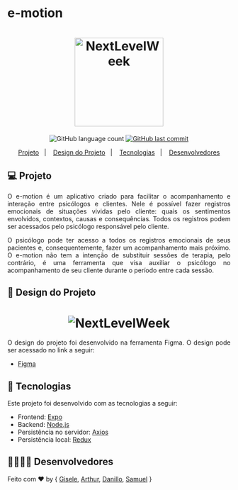 # e-motion

<h1 align="center">
    <img alt="NextLevelWeek" title="#NextLevelWeek" src="https://user-images.githubusercontent.com/63355595/126077115-dc4f91b1-01e1-43ae-abfc-0bffa278ef4a.png" width="200"/>
</h1>

<p align="center">
  <img alt="GitHub language count" src="https://img.shields.io/github/languages/count/ES2-UFPI/e-motion?color=%2304D361">


  <a href="https://github.com/SamuelSSan28guula-mobile/commits/master">
    <img alt="GitHub last commit" src="https://img.shields.io/github/last-commit/ES2-UFPI/e-motion">
  </a>

</p>

<p align="center">
  <a href="#-projeto">Projeto</a>&nbsp;&nbsp;&nbsp;|&nbsp;&nbsp;&nbsp;
  <a href="#-design-do-projeto">Design do Projeto</a>&nbsp;&nbsp;&nbsp;|&nbsp;&nbsp;&nbsp;
    <a href="#-tecnologias">Tecnologias</a>&nbsp;&nbsp;&nbsp;|&nbsp;&nbsp;&nbsp;
    <a href="#-desenvolvedores">Desenvolvedores</a>
</p>

## 💻 Projeto

<p align="justify">
    O e-motion é um aplicativo criado para facilitar o acompanhamento e interação entre psicólogos e clientes. Nele é possível fazer registros emocionais de situações vividas pelo cliente: quais os sentimentos envolvidos, contextos, causas e consequências. Todos os registros podem ser acessados pelo psicólogo responsável pelo cliente.
</p>

<p align="justify">
    O psicólogo pode ter acesso a todos os registros emocionais de seus pacientes e, consequentemente, fazer um acompanhamento mais próximo. O e-motion não tem a intenção de substituir sessões de terapia, pelo contrário, é uma ferramenta que visa auxiliar o psicólogo no acompanhamento de seu cliente durante o período entre cada sessão.
</p>

## 📝 Design do Projeto

<h1 align="center">
    <img alt="NextLevelWeek" title="#NextLevelWeek" src="https://user-images.githubusercontent.com/63355595/126077180-eee36013-3030-4fc0-b987-f57357db5aa3.png"/>
</h1>

<p align="justify">
    O design do projeto foi desenvolvido na ferramenta Figma. O design pode ser acessado no link a seguir:
</p>

- [Figma](https://www.figma.com/file/zrPp9YGbieg5SpGiZte6QR/e-motion?node-id=0%3A1)

## 🚀 Tecnologias


<p align="justify">
   Este projeto foi desenvolvido com as tecnologias a seguir:
</p>

- Frontend: [Expo][expo]
- Backend: [Node.js][nodejs]
- Persistência no servidor: [Axios][axios]
- Persistência local: [Redux][redux]


## 👩👨👨👨 Desenvolvedores

Feito com ♥ by { [Gisele][Gisele], [Arthur][Arthur], [Danillo][Danillo], [Samuel][Samuel] }



[nodejs]: https://nodejs.org/
[expo]: https://expo.io/
[axios]: https://axios-http.com/
[redux]: https://redux.js.org/

[Gisele]: https://github.com/giselesousar
[Arthur]: https://github.com/basilioarth
[Danillo]: https://github.com/lucasdanillo
[Samuel]: https://github.com/SamuelSSan28
